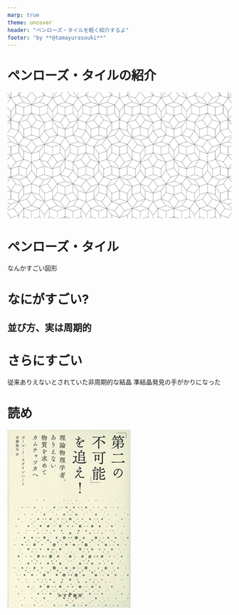 ```yaml
---
marp: true
theme: uncover
header: "ペンローズ・タイルを軽く紹介するよ"
footer: "by **@tamayurasouki**"
---
```


<!--
headingDivider: 1
-->

# ペンローズ・タイルの紹介
![](penrose-tile.png)

# ペンローズ・タイル
なんかすごい図形

# なにがすごい?
## 並び方、実は周期的

# さらにすごい
従来ありえないとされていた非周期的な結晶
準結晶発見の手がかりになった

# 読め
![](book.jpg)
